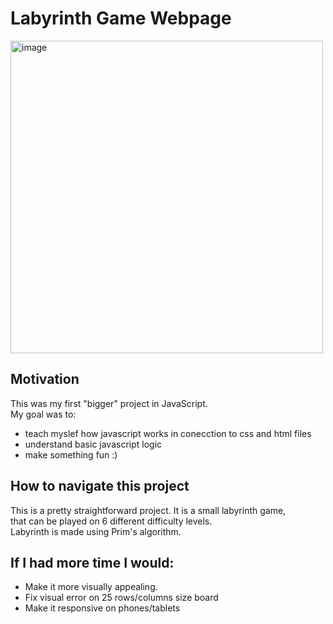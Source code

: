 # Labyrinth Game Webpage
<img src="https://user-images.githubusercontent.com/105423536/176178840-56bc87e6-fe50-45a7-8080-ddd81218b3f3.png" alt="image" width="500"/>


## Motivation  <br />
  This was my first "bigger"  project in JavaScript. <br />
  My goal was to: <br />
  - teach myslef how javascript works in conecction to css and html files
  - understand basic javascript logic
  - make something fun :)

 ## How to navigate this project <br />

 This is a pretty straightforward project. It is a small labyrinth game, <br />
 that can be played on 6 different difficulty levels. <br />
 Labyrinth is made using Prim's algorithm.

 ## If I had more time I would: <br />
 - Make it more visually appealing.  
 - Fix visual error on 25 rows/columns size board
 - Make it responsive on phones/tablets 
